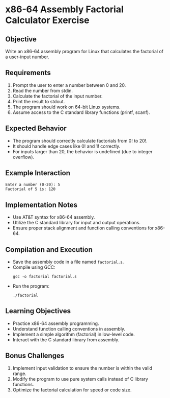 # x86-64 Assembly Factorial Calculator Exercise

## Objective
Write an x86-64 assembly program for Linux that calculates the factorial of a user-input number.

## Requirements
1. Prompt the user to enter a number between 0 and 20.
2. Read the number from stdin.
3. Calculate the factorial of the input number.
4. Print the result to stdout.
5. The program should work on 64-bit Linux systems.
6. Assume access to the C standard library functions (printf, scanf).

## Expected Behavior
- The program should correctly calculate factorials from 0! to 20!.
- It should handle edge cases like 0! and 1! correctly.
- For inputs larger than 20, the behavior is undefined (due to integer overflow).

## Example Interaction
```
Enter a number (0-20): 5
Factorial of 5 is: 120
```

## Implementation Notes
- Use AT&T syntax for x86-64 assembly.
- Utilize the C standard library for input and output operations.
- Ensure proper stack alignment and function calling conventions for x86-64.

## Compilation and Execution
- Save the assembly code in a file named `factorial.s`.
- Compile using GCC:
  ```
  gcc -o factorial factorial.s
  ```
- Run the program:
  ```
  ./factorial
  ```

## Learning Objectives
- Practice x86-64 assembly programming.
- Understand function calling conventions in assembly.
- Implement a simple algorithm (factorial) in low-level code.
- Interact with the C standard library from assembly.

## Bonus Challenges
1. Implement input validation to ensure the number is within the valid range.
2. Modify the program to use pure system calls instead of C library functions.
3. Optimize the factorial calculation for speed or code size.
